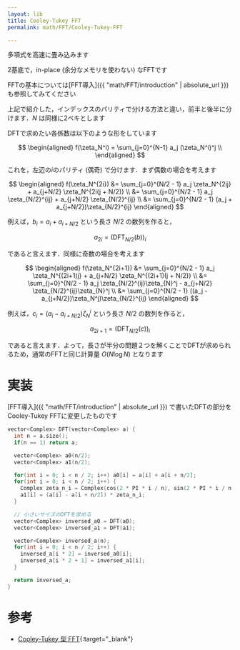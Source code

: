```yaml
---
layout: lib
title: Cooley-Tukey FFT
permalink: math/FFT/Cooley-Tukey-FFT

---
```



多項式を高速に畳み込みます

2基底で，in-place (余分なメモリを使わない) なFFTです

FFTの基本については[FFT導入]({{ "math/FFT/introduction" | absolute_url }}) も参照してみてください

上記で紹介した，インデックスのパリティで分ける方法と違い，前半と後半に分けます．$N$ は同様に2ベキとします

DFTで求めたい各係数は以下のような形をしています

$$
\begin{aligned}
f(\zeta_N^i) = \sum_{j=0}^{N-1} a_j (\zeta_N^i)^j \\
\end{aligned}
$$

これを，左辺の$i$のパリティ (偶奇) で分けます．まず偶数の場合を考えます

$$
\begin{aligned}
f(\zeta_N^{2i})
&= \sum_{j=0}^{N/2 - 1} a_j \zeta_N^{2ij} +  a_{j+N/2} \zeta_N^{2i(j + N/2)} \\
&= \sum_{j=0}^{N/2 - 1} a_j \zeta_{N/2}^{ij} +  a_{j+N/2} \zeta_{N/2}^{ij} \\
&= \sum_{j=0}^{N/2 - 1} (a_j +  a_{j+N/2})\zeta_{N/2}^{ij}
\end{aligned}
$$

例えば，$b_i = a_i + a_{i + N/2}$ という長さ $N/2$ の数列を作ると，

$$a_{2i} = (\mathrm{DFT}_{N/2}(b))_i$$

であると言えます．同様に奇数の場合を考えます

$$
\begin{aligned}
f(\zeta_N^{2i+1})
&= \sum_{j=0}^{N/2 - 1} a_j \zeta_N^{(2i+1)j} +  a_{j+N/2} \zeta_N^{(2i+1)(j + N/2)} \\
&= \sum_{j=0}^{N/2 - 1} a_j \zeta_{N/2}^{ij}\zeta_{N}^j -  a_{j+N/2} \zeta_{N/2}^{ij}\zeta_{N}^j \\
&= \sum_{j=0}^{N/2 - 1} ((a_j - a_{j+N/2})\zeta_N^j)\zeta_{N/2}^{ij}
\end{aligned}
$$

例えば，$c_i = (a_i - a_{i + N/2})\zeta_N^i$ という長さ $N/2$ の数列を作ると，

$$a_{2i + 1} = (\mathrm{DFT}_{N/2}(c))_i$$

であると言えます．よって，長さが半分の問題２つを解くことでDFTが求められるため，通常のFFTと同じ計算量 $O(N \log N)$ となります

# 実装

[FFT導入]({{ "math/FFT/introduction" | absolute_url }}) で書いたDFTの部分をCooley-Tukey FFTに変更したものです

```cpp
vector<Complex> DFT(vector<Complex> a) {
  int n = a.size();
  if(n == 1) return a;

  vector<Complex> a0(n/2);
  vector<Complex> a1(n/2);

  for(int i = 0; i < n / 2; i++) a0[i] = a[i] + a[i + n/2];
  for(int i = 0; i < n / 2; i++) {
    Complex zeta_n_i = Complex(cos(2 * PI * i / n), sin(2 * PI * i / n));
    a1[i] = (a[i] - a[i + n/2]) * zeta_n_i;
  }

  // 小さいサイズのDFTを求める
  vector<Complex> inversed_a0 = DFT(a0);
  vector<Complex> inversed_a1 = DFT(a1);

  vector<Complex> inversed_a(n);
  for(int i = 0; i < n / 2; i++) {
    inversed_a[i * 2] = inversed_a0[i];
    inversed_a[i * 2 + 1] = inversed_a1[i];
  }

  return inversed_a;
}
```

# 参考

* [Cooley-Tukey 型 FFT](http://www.kurims.kyoto-u.ac.jp/~ooura/fftman/ftmn1_2.html){:target="_blank"}<!--_-->

